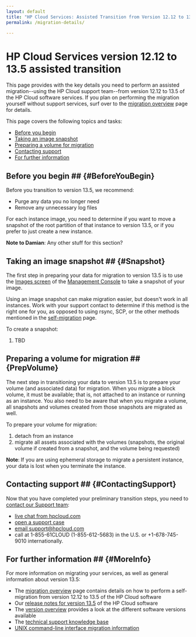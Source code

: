 ```yaml
---
layout: default
title: "HP Cloud Services: Assisted Transition from Version 12.12 to 13.5"
permalink: /migration-details/

---
```

# HP Cloud Services version 12.12 to 13.5 assisted transition

This page provides with the key details you need to perform an assisted migration--using the HP Cloud support team--from version 12.12 to 13.5 of the HP Cloud software services.  If you plan on performing the migration yourself without support services, surf over to the [migration overview](/migration-overview) page for details.

This page covers the following topics and tasks:

* [Before you begin](#BeforeYouBegin)
* [Taking an image snapshot](#Snapshot)
* [Preparing a volume for migration](#PrepVolume)
* [Contacting support](#ContactingSupport)
* [For further information](#MoreInfo)


## Before you begin ## {#BeforeYouBegin}

Before you transition to version 13.5, we recommend:

* Purge any data you no longer need
* Remove any unnecessary log files

For each instance image, you need to determine if you want to move a snapshot of the root partition of that instance to version 13.5, or if you prefer to just create a new instance.

**Note to Damian**: Any other stuff for this section?


## Taking an image snapshot ## {#Snapshot}

The first step in preparing your data for migration to version 13.5 is to use the [Images screen](/mc/compute/images/) of the [Management Console](/mc/) to take a snapshot of your image.  

Using an image snapshot can make migration easier, but doesn't work in all instances.  Work with your support contact to determine if this method is the right one for you, as opposed to using rsync, SCP, or the other methods mentioned in the [self-migration](/migration-overview) page.

To create a snapshot:

1. TBD


## Preparing a volume for migration ## {PrepVolume}

The next step in transitioning your data to version 13.5 is to prepare your volume (and associated data) for migration.  When you migrate a block volume, it must be available; that is, not attached to an instance or running as an instance.  You also need to be aware that when you migrate a volume, all snapshots and volumes created from those snapshots are migrated as well.

To prepare your volume for migration:

1. detach from an instance
2. migrate all assets associated with the volumes (snapshots, the original volume if created from a snapshot, and the volume being requested)

**Note**: If you are using ephemeral storage to migrate a persistent instance, your data is lost when you terminate the instance.

<!--Note from Damian:  This should basically explain how to detach from an instance and that all assets associated with the volumes will be migrated (Snapshot, original volume if created from a snapshot, and the volume being requested.) -->

<!--Second note from Damian:  For a Block Volume to be migrated it will need to be in an “Available” state. This means it can’t be attached to an instance or running as an instance.  The customer should be made aware that when a Volume is migrated all snapshots and Volumes created from those snapshots will be migrated. They should be warned that if it is a persistent instance and they are using ephemeral storage that data will be lost when terminating an instance. -->


## Contacting support ## {#ContactingSupport}

Now that you have completed your preliminary transition steps, you need to [contact our Support team](https://www.hpcloud.com/contact_us):

* [live chat from hpcloud.com](https://account.hpcloud.com/cases#support_chat)
* [open a support case](https://account.hpcloud.com/cases)
* [email support@hpcloud.com](mailto:support@hpcloud.com)
* call at 1-855-61CLOUD (1-855-612-5683) in the U.S. or +1-678-745-9010 internationally.


## For further information ## {#MoreInfo}

For more information on migrating your services, as well as general information about version 13.5:

* The [migration overview](/migration-overview) page contains details on how to perform a self-migration from version 12.12 to 13.5 of the HP Cloud software
* Our [release notes for version 13.5](/release-notes/) of the HP Cloud software
* The [version overview](/version-overview/) provides a look at the different software versions available
* The [technical support knowledge base](https://community.hpcloud.com)
* [UNIX command-line interface migration information](/cli/unix/articles/migration/)
